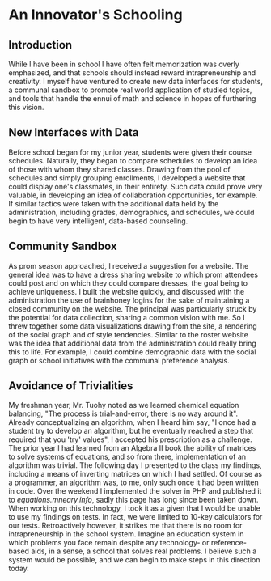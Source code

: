 An Innovator's Schooling
========================

Introduction
------------
While I have been in school I have often felt memorization was overly emphasized, and that schools should instead reward intrapreneurship and creativity. I myself have ventured to create new data interfaces for students, a communal sandbox to promote real world application of studied topics, and tools that handle the ennui of math and science in hopes of furthering this vision.

New Interfaces with Data
------------------------
Before school began for my junior year, students were given their course schedules. Naturally, they began to compare schedules to develop an idea of those with whom they shared classes. Drawing from the pool of schedules and simply grouping enrollments, I developed a website that could display one's classmates, in their entirety. Such data could prove very valuable, in developing an idea of collaboration opportunities, for example. If similar tactics were taken with the additional data held by the administration, including grades, demographics, and schedules, we could begin to have very intelligent, data-based counseling.

Community Sandbox
-----------------
As prom season approached, I received a suggestion for a website. The general idea was to have a dress sharing website to which prom attendees could post and on which they could compare dresses, the goal being to achieve uniqueness. I built the website quickly, and discussed with the administration the use of brainhoney logins for the sake of maintaining a closed community on the website. The principal was particularly struck by the potential for data collection, sharing a common vision with me. So I threw together some data visualizations drawing from the site, a rendering of the social graph and of style tendencies. Similar to the roster website was the idea that additional data from the administration could really bring this to life. For example, I could combine demographic data with the social graph or school initiatives with the communal preference analysis.

Avoidance of Trivialities
-------------------------
My freshman year, Mr. Tuohy noted as we learned chemical equation balancing, "The process is trial-and-error, there is no way around it". Already conceptualizing an algorithm, when I heard him say, "I once had a student try to develop an algorithm, but he eventually reached a step that required that you 'try' values", I accepted his prescription as a challenge. The prior year I had learned from an Algebra II book the ability of matrices to solve systems of equations, and so from there, implementation of an algorithm was trivial. The following day I presented to the class my findings, including a means of inverting matrices on which I had settled. Of course as a programmer, an algorithm was, to me, only such once it had been written in code. Over the weekend I implemented the solver in PHP and published it to *equations.mneary.info*, sadly this page has long since been taken down. When working on this technology, I took it as a given that I would be unable to use my findings on tests. In fact, we were limited to 10-key calculators for our tests. Retroactively however, it strikes me that there is no room for intrapreneurship in the school system. Imagine an education system in which problems you face remain despite any technology- or reference-based aids, in a sense, a school that solves real problems. I believe such a system would be possible, and we can begin to make steps in this direction today. 